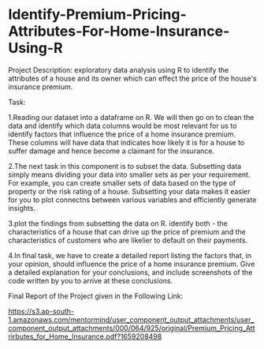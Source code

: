 # Identify-Premium-Pricing-Attributes-For-Home-Insurance-Using-R

Project Description: exploratory data analysis using R to identify the attributes of a house and its owner which can effect the price of the house's insurance premium.

Task:

1.Reading our dataset into a dataframe on R. We will then go on to clean the data and identify which data columns would be most relevant for us to identify factors that influence the price of a home insurance premium. These columns will have data that indicates how likely it is for a house to suffer damage and hence become a claimant for the insurance.

2.The next task in this component is to subset the data. Subsetting data simply means dividing your data into smaller sets as per your requirement. For example, you can create smaller sets of data based on the type of property or the risk rating of a house. Subsetting your data makes it easier for you to plot connectns between various variables and efficiently generate insights.

3.plot the findings from subsetting the data on R. identify both - the characteristics of a house that can drive up the price of premium and the characteristics of customers who are likelier to default on their payments.

4.In final task, we have to create a detailed report listing the factors that, in your opinion, should influence the price of a home insurance premium. Give a detailed explanation for your conclusions, and include screenshots of the code written by you to arrive at these conclusions.

Final Report of the Project given in the Following Link:

https://s3.ap-south-1.amazonaws.com/mentormind/user_component_output_attachments/user_component_output_attachments/000/064/925/original/Premium_Pricing_Attrirbutes_for_Home_Insurance.pdf?1659208498
